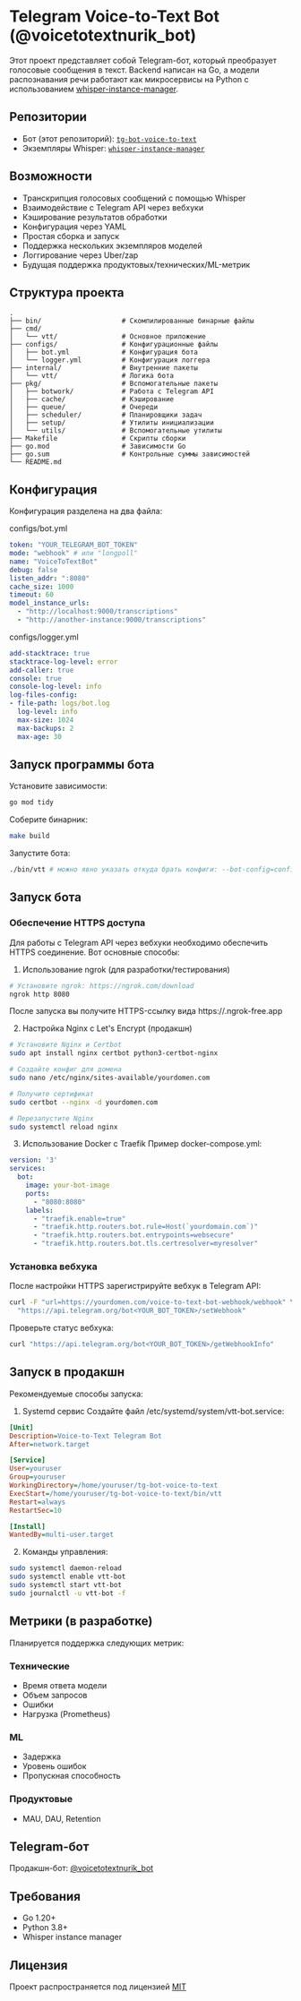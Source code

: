 # Telegram Voice-to-Text Bot (@voicetotextnurik_bot)

Этот проект представляет собой Telegram-бот, который преобразует голосовые сообщения в текст. Backend написан на Go, а модели распознавания речи работают как микросервисы на Python с использованием [whisper-instance-manager](https://github.com/justnurik/whisper-instance-manager).

## Репозитории

- Бот (этот репозиторий): [`tg-bot-voice-to-text`](https://github.com/justnurik/tg-bot-voice-to-text)
- Экземпляры Whisper: [`whisper-instance-manager`](https://github.com/justnurik/whisper-instance-manager)

## Возможности

- Транскрипция голосовых сообщений с помощью Whisper
- Взаимодействие с Telegram API через вебхуки
- Кэширование результатов обработки
- Конфигурация через YAML
- Простая сборка и запуск
- Поддержка нескольких экземпляров моделей
- Логгирование через Uber/zap
- Будущая поддержка продуктовых/технических/ML-метрик

## Структура проекта

```
.
├── bin/                    # Скомпилированные бинарные файлы
├── cmd/
│   └── vtt/                # Основное приложение
├── configs/                # Конфигурационные файлы
│   ├── bot.yml             # Конфигурация бота
│   └── logger.yml          # Конфигурация логгера
├── internal/               # Внутренние пакеты
│   └── vtt/                # Логика бота
├── pkg/                    # Вспомогательные пакеты
│   ├── botwork/            # Работа с Telegram API
│   ├── cache/              # Кэширование
│   ├── queue/              # Очереди
│   ├── scheduler/          # Планировщики задач
│   ├── setup/              # Утилиты инициализации
│   └── utils/              # Вспомогательные утилиты
├── Makefile                # Скрипты сборки
├── go.mod                  # Зависимости Go
├── go.sum                  # Контрольные суммы зависимостей
└── README.md
```

## Конфигурация

Конфигурация разделена на два файла:

configs/bot.yml
```yaml
token: "YOUR_TELEGRAM_BOT_TOKEN"
mode: "webhook" # или "longpoll"
name: "VoiceToTextBot"
debug: false
listen_addr: ":8080"
cache_size: 1000
timeout: 60
model_instance_urls:
  - "http://localhost:9000/transcriptions"
  - "http://another-instance:9000/transcriptions"
```

configs/logger.yml
```yaml
add-stacktrace: true
stacktrace-log-level: error
add-caller: true
console: true
console-log-level: info
log-files-config:
- file-path: logs/bot.log
  log-level: info
  max-size: 1024
  max-backups: 2
  max-age: 30
```

## Запуск программы бота

Установите зависимости:

```bash
go mod tidy
```

Соберите бинарник:
```bash
make build
```
Запустите бота:
```bash
./bin/vtt # можно явно указать откуда брать конфиги: --bot-config=configs/bot.yml --logger-config=configs/logger.yml
```

## Запуск бота

### Обеспечение HTTPS доступа
Для работы с Telegram API через вебхуки необходимо обеспечить HTTPS соединение. Вот основные способы:

1. Использование ngrok (для разработки/тестирования)
```bash
# Установите ngrok: https://ngrok.com/download
ngrok http 8080
```
После запуска вы получите HTTPS-ссылку вида https://<random-id>.ngrok-free.app

2. Настройка Nginx с Let's Encrypt (продакшн)
```bash
# Установите Nginx и Certbot
sudo apt install nginx certbot python3-certbot-nginx

# Создайте конфиг для домена
sudo nano /etc/nginx/sites-available/yourdomen.com

# Получите сертификат
sudo certbot --nginx -d yourdomen.com

# Перезапустите Nginx
sudo systemctl reload nginx
```

3. Использование Docker с Traefik
Пример docker-compose.yml:
```yaml
version: '3'
services:
  bot:
    image: your-bot-image
    ports:
      - "8080:8080"
    labels:
      - "traefik.enable=true"
      - "traefik.http.routers.bot.rule=Host(`yourdomain.com`)"
      - "traefik.http.routers.bot.entrypoints=websecure"
      - "traefik.http.routers.bot.tls.certresolver=myresolver"
```

### Установка вебхука

После настройки HTTPS зарегистрируйте вебхук в Telegram API:
```bash
curl -F "url=https://yourdomen.com/voice-to-text-bot-webhook/webhook" \
  "https://api.telegram.org/bot<YOUR_BOT_TOKEN>/setWebhook"
```

Проверьте статус вебхука:
```bash
curl "https://api.telegram.org/bot<YOUR_BOT_TOKEN>/getWebhookInfo"
```


## Запуск в продакшн
Рекомендуемые способы запуска:

  1. Systemd сервис
Создайте файл /etc/systemd/system/vtt-bot.service:
```ini
[Unit]
Description=Voice-to-Text Telegram Bot
After=network.target

[Service]
User=youruser
Group=youruser
WorkingDirectory=/home/youruser/tg-bot-voice-to-text
ExecStart=/home/youruser/tg-bot-voice-to-text/bin/vtt
Restart=always
RestartSec=10

[Install]
WantedBy=multi-user.target
```

2. Команды управления:
```bash
sudo systemctl daemon-reload
sudo systemctl enable vtt-bot
sudo systemctl start vtt-bot
sudo journalctl -u vtt-bot -f
```

## Метрики (в разработке)

Планируется поддержка следующих метрик:

### Технические

- Время ответа модели
- Объем запросов
- Ошибки
- Нагрузка (Prometheus)

### ML

- Задержка
- Уровень ошибок
- Пропускная способность

### Продуктовые

- MAU, DAU, Retention

## Telegram-бот

Продакшн-бот: [@voicetotextnurik_bot](https://t.me/voicetotextnurik_bot)

## Требования

- Go 1.20+
- Python 3.8+
- Whisper instance manager

## Лицензия

Проект распространяется под лицензией [MIT](https://github.com/justnurik/tg-bot-voice-to-text/blob/main/LICENSE)
